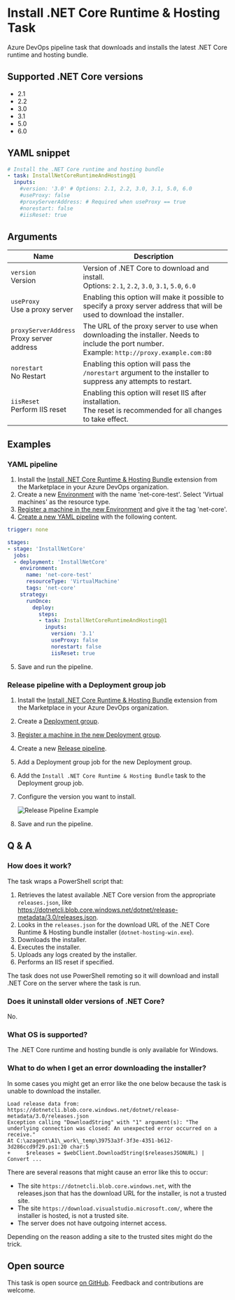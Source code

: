 # Install .NET Core Runtime & Hosting Task

Azure DevOps pipeline task that downloads and installs the latest .NET Core runtime and hosting bundle.

## Supported .NET Core versions
- 2.1
- 2.2
- 3.0
- 3.1
- 5.0
- 6.0

## YAML snippet
```yaml
# Install the .NET Core runtime and hosting bundle
- task: InstallNetCoreRuntimeAndHosting@1
  inputs:
    #version: '3.0' # Options: 2.1, 2.2, 3.0, 3.1, 5.0, 6.0
    #useProxy: false
    #proxyServerAddress: # Required when useProxy == true
    #norestart: false
    #iisReset: true
```

## Arguments

| Name | Description |
|-|-|
| `version`<br />Version | Version of .NET Core to download and install.<br />Options: `2.1`, `2.2`, `3.0`, `3.1`, `5.0`, `6.0` |
| `useProxy`<br />Use a proxy server | Enabling this option will make it possible to specify a proxy server address that will be used to download the installer. |
| `proxyServerAddress`<br />Proxy server address | The URL of the proxy server to use when downloading the installer. Needs to include the port number.<br />Example: `http://proxy.example.com:80` |
| `norestart`<br />No Restart | Enabling this option will pass the `/norestart` argument to the installer to suppress any attempts to restart. |
| `iisReset`<br />Perform IIS reset | Enabling this option will reset IIS after installation.<br />The reset is recommended for all changes to take effect. |

## Examples

### YAML pipeline

1. Install the [Install .NET Core Runtime & Hosting Bundle](https://marketplace.visualstudio.com/items?itemName=rbosma.InstallNetCoreRuntimeAndHosting) extension from the Marketplace in your Azure DevOps organization.
2. Create a new [Environment](https://docs.microsoft.com/en-us/azure/devops/pipelines/process/environments?view=azure-devops) with the name 'net-core-test'. Select 'Virtual machines' as the resource type.
3. [Register a machine in the new Environment](https://docs.microsoft.com/en-us/azure/devops/pipelines/process/environments-virtual-machines?view=azure-devops) and give it the tag 'net-core'.
4. [Create a new YAML pipeline](https://docs.microsoft.com/en-us/azure/devops/pipelines/get-started-yaml?view=azure-devops) with the following content.
```yaml
trigger: none

stages:
- stage: 'InstallNetCore'
  jobs:
  - deployment: 'InstallNetCore'
    environment:
      name: 'net-core-test'
      resourceType: 'VirtualMachine'
      tags: 'net-core'
    strategy:
      runOnce:
        deploy:
          steps:
          - task: InstallNetCoreRuntimeAndHosting@1
            inputs:
              version: '3.1'
              useProxy: false
              norestart: false
              iisReset: true
```
5. Save and run the pipeline.

### Release pipeline with a Deployment group job

1. Install the [Install .NET Core Runtime & Hosting Bundle](https://marketplace.visualstudio.com/items?itemName=rbosma.InstallNetCoreRuntimeAndHosting) extension from the Marketplace in your Azure DevOps organization.
2. Create a [Deployment group](https://docs.microsoft.com/en-us/azure/devops/pipelines/release/deployment-groups/?view=azure-devops).
3. [Register a machine in the new Deployment group](https://docs.microsoft.com/en-us/azure/devops/pipelines/release/deployment-groups/howto-provision-deployment-group-agents?view=azure-devops).
4. Create a new [Release pipeline](https://docs.microsoft.com/en-us/azure/devops/pipelines/release/?view=azure-devops).
5. Add a Deployment group job for the new Deployment group.
6. Add the `Install .NET Core Runtime & Hosting Bundle` task to the Deployment group job.
7. Configure the version you want to install.  
   
   ![Release Pipeline Example](release-pipeline-example.png)

8. Save and run the pipeline.

## Q & A

### How does it work?

The task wraps a PowerShell script that:
1. Retrieves the latest available .NET Core version from the appropriate `releases.json`, like https://dotnetcli.blob.core.windows.net/dotnet/release-metadata/3.0/releases.json.
2. Looks in the `releases.json` for the download URL of the .NET Core Runtime & Hosting bundle installer (`dotnet-hosting-win.exe`).
3. Downloads the installer.
4. Executes the installer.
5. Uploads any logs created by the installer.
6. Performs an IIS reset if specified.

The task does not use PowerShell remoting so it will download and install .NET Core on the server where the task is run.

### Does it uninstall older versions of .NET Core?

No.

### What OS is supported?

The .NET Core runtime and hosting bundle is only available for Windows.

### What to do when I get an error downloading the installer?

In some cases you might get an error like the one below because the task is unable to download the installer. 

```
Load release data from: https://dotnetcli.blob.core.windows.net/dotnet/release-metadata/3.0/releases.json
Exception calling "DownloadString" with "1" argument(s): "The underlying connection was closed: An unexpected error occurred on a receive."
At C:\azagent\A1\_work\_temp\39753a3f-3f3e-4351-b612-3d286ccd9f29.ps1:20 char:5
+     $releases = $webClient.DownloadString($releasesJSONURL) | Convert ...
```

There are several reasons that might cause an error like this to occur:
- The site `https://dotnetcli.blob.core.windows.net`, with the releases.json that has the download URL for the installer, is not a trusted site.
- The site `https://download.visualstudio.microsoft.com/`, where the installer is hosted, is not a trusted site.
- The server does not have outgoing internet access.

Depending on the reason adding a site to the trusted sites might do the trick.

## Open source

This task is open source [on GitHub](https://github.com/ronaldbosma/InstallNetCoreRuntimeAndHostingTask). Feedback and contributions are welcome.